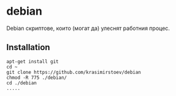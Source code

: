 debian
======

Debian скриптове, които (могат да) улеснят работния процес.

Installation
------------------

```shell
apt-get install git
cd ~
git clone https://github.com/krasimirstoev/debian
chmod -R 775 ./debian/
cd ./debian
.....
```

